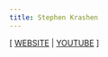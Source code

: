 ```yaml
---
title: Stephen Krashen
---
```


[ [WEBSITE](https://sdkrashen.com)
| [YOUTUBE](https://www.youtube.com/@skrashen) ]
